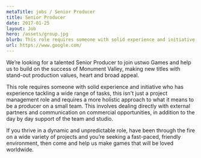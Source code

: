 ```yaml
---
metaTitle: jobs / Senior Producer
title: Senior Producer
date: 2017-01-25
layout: Job
hero: /assets/group.jpg
blurb: This role requires someone with solid experience and initiative who has experience tackling a wide range of tasks.
url: https://www.google.com/
---
```


We’re looking for a talented Senior Producer to join ustwo Games and help us to build on the success of Monument Valley, making new titles with stand-out production values, heart and broad appeal.

This role requires someone with solid experience and initiative who has experience tackling a wide range of tasks, this isn't just a project management role and requires a more holistic approach to what it means to be a producer on a small team. This involves dealing directly with external partners and communication on commercial opportunities, in addition to the day by day support of the team and studio.

If you thrive in a dynamic and unpredictable role, have been through the fire on a wide variety of projects and you’re seeking a fast-paced, friendly environment, then come and help us make games that will be loved worldwide.
